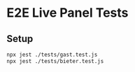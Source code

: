 # E2E Live Panel Tests

## Setup

```bash
npx jest ./tests/gast.test.js
npx jest ./tests/bieter.test.js
```
